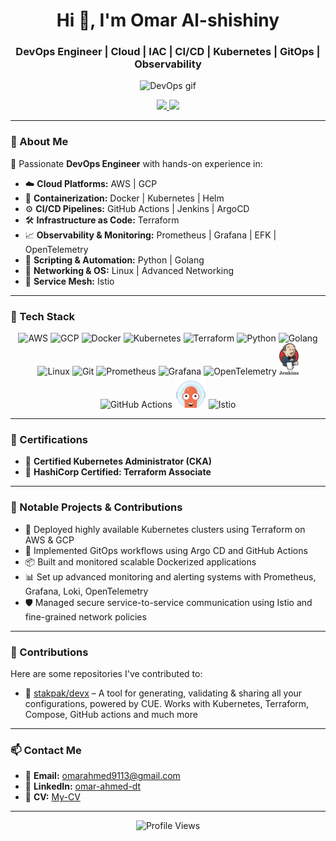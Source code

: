<h1 align="center">Hi 👋, I'm Omar Al-shishiny</h1>
<h3 align="center">DevOps Engineer | Cloud | IAC | CI/CD | Kubernetes | GitOps | Observability</h3>

<p align="center">
  <img src="https://liveimages.algoworks.com/new-algoworks/wp-content/uploads/2023/01/05114244/DevOps-Challenges.gif" width="800" alt="DevOps gif" />
</p>

<p align="center">
  <a href="mailto:omarahmed9113@gmail.com">
    <img src="https://img.shields.io/badge/Gmail-D14836?style=for-the-badge&logo=gmail&logoColor=white" />
  </a>
  <a href="https://www.linkedin.com/in/omar-ahmed-dt" target="_blank">
    <img src="https://img.shields.io/badge/LinkedIn-blue?style=for-the-badge&logo=linkedin&logoColor=white" />
  </a>
</p>

---

### 🚀 About Me

🔧 Passionate **DevOps Engineer** with hands-on experience in:

- ☁️ **Cloud Platforms:** AWS | GCP
- 🐳 **Containerization:** Docker | Kubernetes | Helm
- ⚙️ **CI/CD Pipelines:** GitHub Actions | Jenkins | ArgoCD
- 🛠️ **Infrastructure as Code:** Terraform
- 📈 **Observability & Monitoring:** Prometheus | Grafana | EFK | OpenTelemetry
- 🧰 **Scripting & Automation:** Python | Golang
- 🧠 **Networking & OS:** Linux | Advanced Networking
- 🔌 **Service Mesh:** Istio

---

### 🧰 Tech Stack

<p align="center">
  <!-- Cloud -->
  <img src="https://cdn.jsdelivr.net/gh/devicons/devicon/icons/amazonwebservices/amazonwebservices-original-wordmark.svg" height="50" title="AWS"/>
  <img src="https://cdn.jsdelivr.net/gh/devicons/devicon/icons/googlecloud/googlecloud-original.svg" height="50" title="GCP"/>
  
  <!-- Containers & Infra -->
  <img src="https://cdn.jsdelivr.net/gh/devicons/devicon/icons/docker/docker-original.svg" height="50" title="Docker"/>
  <img src="https://cdn.jsdelivr.net/gh/devicons/devicon/icons/kubernetes/kubernetes-plain.svg" height="50" title="Kubernetes"/>
  <img src="https://cdn.jsdelivr.net/gh/devicons/devicon/icons/terraform/terraform-original.svg" height="50" title="Terraform"/>

  <!-- Programming -->
  <img src="https://cdn.jsdelivr.net/gh/devicons/devicon/icons/python/python-original.svg" height="50" title="Python"/>
  <img src="https://cdn.jsdelivr.net/gh/devicons/devicon/icons/go/go-original.svg" height="50" title="Golang"/>
  
  <!-- OS & VCS -->
  <img src="https://cdn.jsdelivr.net/gh/devicons/devicon/icons/linux/linux-original.svg" height="50" title="Linux"/>
  <img src="https://cdn.jsdelivr.net/gh/devicons/devicon/icons/git/git-original.svg" height="50" title="Git"/>

  <!-- Monitoring & CI/CD -->
  <img src="https://raw.githubusercontent.com/gilbarbara/logos/master/logos/prometheus.svg" height="50" title="Prometheus"/>
  <img src="https://raw.githubusercontent.com/gilbarbara/logos/master/logos/grafana.svg" height="50" title="Grafana"/>
  <img src="https://raw.githubusercontent.com/gilbarbara/logos/master/logos/opentelemetry.svg" height="50" title="OpenTelemetry"/>
  <img src="https://raw.githubusercontent.com/gilbarbara/logos/master/logos/jenkins.svg" height="50" title="Jenkins"/>
  <img src="https://raw.githubusercontent.com/gilbarbara/logos/master/logos/github-actions.svg" height="50" title="GitHub Actions"/>
  
  <!-- GitOps, Mesh -->
  <img src="https://raw.githubusercontent.com/argoproj/argo-cd/master/docs/assets/logo.png" height="50" title="Argo CD"/>
  <img src="https://istio.io/latest/favicons/android-192x192.png" height="50" title="Istio"/>

</p>

---

### 🔖 Certifications

- 🏅 **Certified Kubernetes Administrator (CKA)**  
- 🏅 **HashiCorp Certified: Terraform Associate**

---

### 📝 Notable Projects & Contributions

- 🚀 Deployed highly available Kubernetes clusters using Terraform on AWS & GCP  
- 🔁 Implemented GitOps workflows using Argo CD and GitHub Actions  
- 📦 Built and monitored scalable Dockerized applications  
- 📊 Set up advanced monitoring and alerting systems with Prometheus, Grafana, Loki, OpenTelemetry  
- 🛡️ Managed secure service-to-service communication using Istio and fine-grained network policies  

---

### 🤝 Contributions

Here are some repositories I've contributed to:

- 🔧 [stakpak/devx](https://github.com/stakpak/devx-catalog) – A tool for generating, validating & sharing all your configurations, powered by CUE. Works with Kubernetes, Terraform, Compose, GitHub actions and much more

---

### 📫 Contact Me

- 📧 **Email:** omarahmed9113@gmail.com  
- 🔗 **LinkedIn:** [omar-ahmed-dt](https://www.linkedin.com/in/omar-ahmed-dt)
- 📄 **CV:** [My-CV](https://drive.google.com/file/d/1fNwTdWRP11Yk2RYRJ-nWUUMJFFOq-yHJ/view?usp=sharing)

---

<p align="center">
  <img src="https://komarev.com/ghpvc/?username=omar-ahmed-dt&label=Profile%20views&color=blue&style=flat" alt="Profile Views" />
</p>
